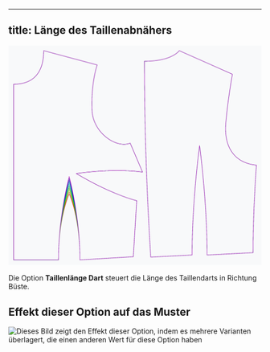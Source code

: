 ***

## title: Länge des Taillenabnähers

![Der Effekt der Taillenlänge auf das Muster](sample.png)

Die Option **Taillenlänge Dart** steuert die Länge des Taillendarts in Richtung Büste.

## Effekt dieser Option auf das Muster

![Dieses Bild zeigt den Effekt dieser Option, indem es mehrere Varianten überlagert, die einen anderen Wert für diese Option haben](bella\_waistdartlength\_sample.svg "Effekt dieser Option auf das Muster")
